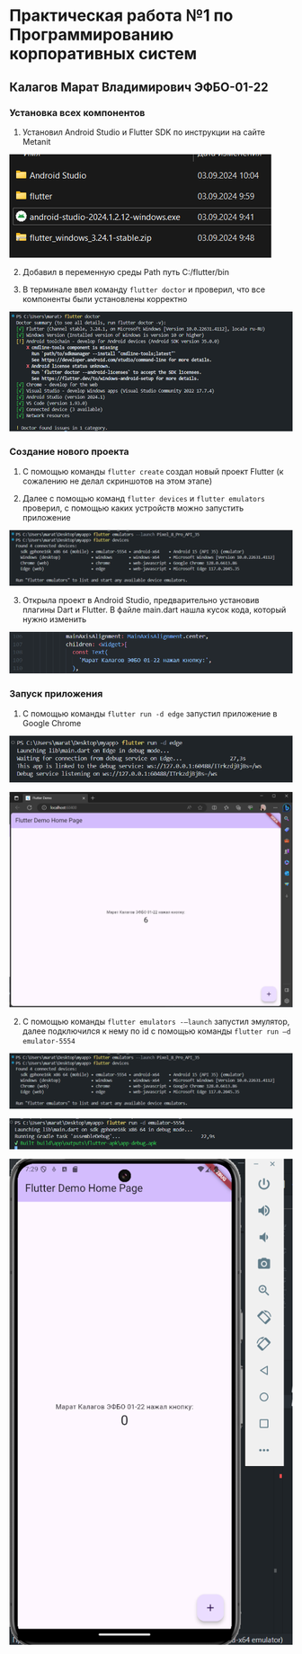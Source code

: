 # Практическая работа №1 по Программированию корпоративных систем
## Калагов Марат Владимирович ЭФБО-01-22

### Установка всех компонентов
1. Установил Android Studio и Flutter SDK по инструкции на сайте Metanit

![](pics/image_2024-09-09_21-33-05.png)

2. Добавил в переменную среды Path путь C:/flutter/bin

3. В терминале ввел команду  `flutter doctor` и проверил, что все компоненты были установлены корректно

![Результат](pics/image_2024-09-09_22-14-27.png)

### Создание нового проекта

1. С помощью команды `flutter create` создал новый проект Flutter (к сожалению не делал скриншотов на этом этапе)

2. Далее с помощью команд `flutter devices` и `flutter emulators` проверил, с помощью каких устройств можно запустить приложение

![](pics/image_2024-09-09_22-23-46.png)

3. Открыла проект в Android Studio, предварительно установив плагины Dart и Flutter. В файле main.dart нашла кусок кода, который нужно изменить

![](pics/image_2024-09-09_22-15-34.png)

### Запуск приложения

1. С помощью команды `flutter run -d edge` запустил приложение в Google Chrome

![](pics/image_2024-09-09_22-17-04.png)

![](pics/image_2024-09-09_22-17-30.png)

2. С помощью команды `flutter emulators -–launch` запустил эмулятор, далее подключился к нему по id с помощью команды `flutter run –d emulator-5554`

![](pics/image_2024-09-09_22-23-46.png)

![](pics/image_2024-09-09_22-25-42.png)

![](pics/image_2024-09-09_22-29-34.png)
